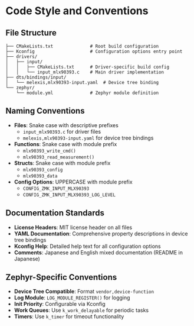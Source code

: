 # Code Style and Conventions

## File Structure
```
├── CMakeLists.txt              # Root build configuration
├── Kconfig                     # Configuration options entry point
├── drivers/
│   ├── input/
│   │   ├── CMakeLists.txt      # Driver-specific build config
│   │   └── input_mlx90393.c    # Main driver implementation
├── dts/bindings/input/
│   └── melexis,mlx90393-input.yaml  # Device tree binding
└── zephyr/
    └── module.yml              # Zephyr module definition
```

## Naming Conventions
- **Files**: Snake case with descriptive prefixes
  - `input_mlx90393.c` for driver files
  - `melexis,mlx90393-input.yaml` for device tree bindings
- **Functions**: Snake case with module prefix
  - `mlx90393_write_cmd()`
  - `mlx90393_read_measurement()`
- **Structs**: Snake case with module prefix
  - `mlx90393_config`
  - `mlx90393_data`
- **Config Options**: UPPERCASE with module prefix
  - `CONFIG_ZMK_INPUT_MLX90393`
  - `CONFIG_ZMK_INPUT_MLX90393_LOG_LEVEL`

## Documentation Standards
- **License Headers**: MIT license header on all files
- **YAML Documentation**: Comprehensive property descriptions in device tree bindings
- **Kconfig Help**: Detailed help text for all configuration options
- **Comments**: Japanese and English mixed documentation (README in Japanese)

## Zephyr-Specific Conventions
- **Device Tree Compatible**: Format `vendor,device-function`
- **Log Module**: `LOG_MODULE_REGISTER()` for logging
- **Init Priority**: Configurable via Kconfig
- **Work Queues**: Use `k_work_delayable` for periodic tasks
- **Timers**: Use `k_timer` for timeout functionality